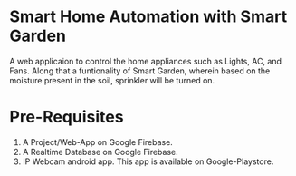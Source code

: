 # Smart Home Automation with Smart Garden
A web applicaion to control the home appliances such as Lights, AC, and Fans. Along that a funtionality of Smart Garden, wherein based on the moisture present in the soil, sprinkler will be turned on. 

# Pre-Requisites
1. A Project/Web-App on Google Firebase.
2. A Realtime Database on Google Firebase.
3. IP Webcam android app. This app is available on Google-Playstore. 
